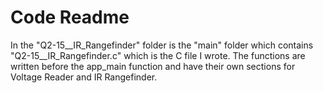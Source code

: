 # Code Readme

In the "Q2-15__IR_Rangefinder" folder is the "main" folder which contains "Q2-15__IR_Rangefinder.c" which is the C file I wrote. The functions are written before the app_main function and have their own sections for Voltage Reader and IR Rangefinder.

